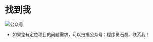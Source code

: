 # 找到我
![公众号]( https://lark-assets-prod-aliyun.oss-cn-hangzhou.aliyuncs.com/yuque/0/2024/jpeg/354158/1717584738049-5a4ffdae-d469-44a9-b298-f86934b6e14c.jpeg?date=1717585212400)

- 如果您有定位项目的问题需求，可以扫描公众号：程序员石磊，联系我！